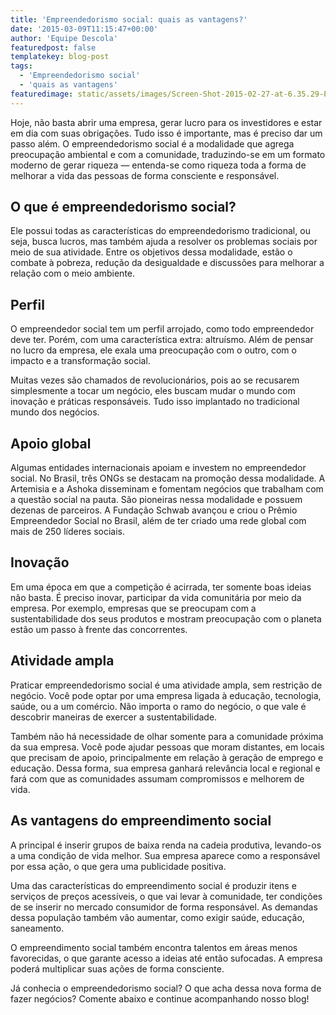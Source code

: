 ```yaml
---
title: 'Empreendedorismo social: quais as vantagens?'
date: '2015-03-09T11:15:47+00:00'
author: 'Equipe Descola'
featuredpost: false
templatekey: blog-post
tags:
  - 'Empreendedorismo social'
  - 'quais as vantagens'
featuredimage: static/assets/images/Screen-Shot-2015-02-27-at-6.35.29-PM.png
---
```


Hoje, não basta abrir uma empresa, gerar lucro para os investidores e estar em dia com suas obrigações. Tudo isso é importante, mas é preciso dar um passo além. O empreendedorismo social é a modalidade que agrega preocupação ambiental e com a comunidade, traduzindo-se em um formato moderno de gerar riqueza — entenda-se como riqueza toda a forma de melhorar a vida das pessoas de forma consciente e responsável.

## **O que é empreendedorismo social?**

Ele possui todas as características do empreendedorismo tradicional, ou seja, busca lucros, mas também ajuda a resolver os problemas sociais por meio de sua atividade. Entre os objetivos dessa modalidade, estão o combate à pobreza, redução da desigualdade e discussões para melhorar a relação com o meio ambiente.

## **Perfil**

O empreendedor social tem um perfil arrojado, como todo empreendedor deve ter. Porém, com uma característica extra: altruísmo. Além de pensar no lucro da empresa, ele exala uma preocupação com o outro, com o impacto e a transformação social.

Muitas vezes são chamados de revolucionários, pois ao se recusarem simplesmente a tocar um negócio, eles buscam mudar o mundo com inovação e práticas responsáveis. Tudo isso implantado no tradicional mundo dos negócios.

## **Apoio global**

Algumas entidades internacionais apoiam e investem no empreendedor social. No Brasil, três ONGs se destacam na promoção dessa modalidade. A Artemisia e a Ashoka disseminam e fomentam negócios que trabalham com a questão social na pauta. São pioneiras nessa modalidade e possuem dezenas de parceiros. A Fundação Schwab avançou e criou o Prêmio Empreendedor Social no Brasil, além de ter criado uma rede global com mais de 250 líderes sociais.

## **Inovação**

Em uma época em que a competição é acirrada, ter somente boas ideias não basta. É preciso inovar, participar da vida comunitária por meio da empresa. Por exemplo, empresas que se preocupam com a sustentabilidade dos seus produtos e mostram preocupação com o planeta estão um passo à frente das concorrentes.

## **Atividade ampla**

Praticar empreendedorismo social é uma atividade ampla, sem restrição de negócio. Você pode optar por uma empresa ligada à educação, tecnologia, saúde, ou a um comércio. Não importa o ramo do negócio, o que vale é descobrir maneiras de exercer a sustentabilidade.

Também não há necessidade de olhar somente para a comunidade próxima da sua empresa. Você pode ajudar pessoas que moram distantes, em locais que precisam de apoio, principalmente em relação à geração de emprego e educação. Dessa forma, sua empresa ganhará relevância local e regional e fará com que as comunidades assumam compromissos e melhorem de vida.

## **As vantagens do empreendimento social**

A principal é inserir grupos de baixa renda na cadeia produtiva, levando-os a uma condição de vida melhor. Sua empresa aparece como a responsável por essa ação, o que gera uma publicidade positiva.

Uma das características do empreendimento social é produzir itens e serviços de preços acessíveis, o que vai levar à comunidade, ter condições de se inserir no mercado consumidor de forma responsável. As demandas dessa população também vão aumentar, como exigir saúde, educação, saneamento.

O empreendimento social também encontra talentos em áreas menos favorecidas, o que garante acesso a ideias até então sufocadas. A empresa poderá multiplicar suas ações de forma consciente.

Já conhecia o empreendedorismo social? O que acha dessa nova forma de fazer negócios? Comente abaixo e continue acompanhando nosso blog!
